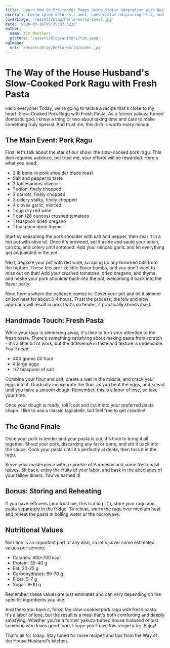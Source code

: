 ```yaml
---
title: 'Learn How to Pre-render Pages Using Static Generation with Next.js'
excerpt: 'Lorem ipsum dolor sit amet, consectetur adipiscing elit, sed do eiusmod tempor incididunt ut labore et dolore magna aliqua. Praesent elementum facilisis leo vel fringilla est ullamcorper eget. At imperdiet dui accumsan sit amet nulla facilities morbi tempus.'
coverImage: '/assets/blog/hello-world/cover.jpg'
date: '2020-03-16T05:35:07.322Z'
author:
  name: Tim Neutkens
  picture: '/assets/blog/authors/tim.jpeg'
ogImage:
  url: '/assets/blog/hello-world/cover.jpg'
---
```

# The Way of the House Husband's Slow-Cooked Pork Ragu with Fresh Pasta

Hello everyone! Today, we're going to tackle a recipe that's close to my heart: Slow-Cooked Pork Ragu with Fresh Pasta. As a former yakuza turned domestic god, I know a thing or two about taking time and care to make something truly special. And trust me, this dish is worth every minute.

## The Main Event: Pork Ragu

First, let's talk about the star of our show: the slow-cooked pork ragu. This dish requires patience, but trust me, your efforts will be rewarded. Here's what you need:

- 2 lb bone-in pork shoulder blade roast
- Salt and pepper to taste
- 2 tablespoons olive oil
- 1 onion, finely chopped
- 2 carrots, finely chopped
- 2 celery stalks, finely chopped
- 4 cloves garlic, minced
- 1 cup dry red wine
- 1 can (28 ounces) crushed tomatoes
- 1 teaspoon dried oregano
- 1 teaspoon dried thyme

Start by seasoning the pork shoulder with salt and pepper, then sear it in a hot pot with olive oil. Once it's browned, set it aside and sauté your onion, carrots, and celery until softened. Add your minced garlic and let everything get acquainted in the pot.

Next, deglaze your pot with red wine, scraping up any browned bits from the bottom. These bits are like little flavor bombs, and you don't want to miss out on that! Add your crushed tomatoes, dried oregano, and thyme, and nestle your pork shoulder back into the pot, welcoming it back into the flavor party.

Now, here's where the patience comes in. Cover your pot and let it simmer on low heat for about 3-4 hours. Trust the process; the low and slow approach will result in pork that's so tender, it practically shreds itself.

## Handmade Touch: Fresh Pasta

While your ragu is simmering away, it's time to turn your attention to the fresh pasta. There's something satisfying about making pasta from scratch - it's a little bit of work, but the difference in taste and texture is undeniable. You'll need:

- 400 grams 00 flour
- 4 large eggs
- 1/2 teaspoon of salt

Combine your flour and salt, create a well in the middle, and crack your eggs into it. Gradually incorporate the flour as you beat the eggs, and knead until you have a smooth dough. Remember, this is a labor of love, so take your time.

Once your dough is ready, roll it out and cut it into your preferred pasta shape. I like to use a classic tagliatelle, but feel free to get creative!

## The Grand Finale

Once your pork is tender and your pasta is cut, it's time to bring it all together. Shred your pork, discarding any fat or bone, and stir it back into the sauce. Cook your pasta until it's perfectly al dente, then toss it in the ragu.

Serve your masterpiece with a sprinkle of Parmesan and some fresh basil leaves. Sit back, enjoy the fruits of your labor, and bask in the accolades of your fellow diners. You've earned it!

## Bonus: Storing and Reheating

If you have leftovers (and trust me, this is a big 'if'), store your ragu and pasta separately in the fridge. To reheat, warm the ragu over medium heat and reheat the pasta in boiling water or the microwave.

## Nutritional Values

Nutrition is an important part of any dish, so let's cover some estimated values per serving:

- Calories: 600-700 kcal
- Protein: 35-40 g
- Fat: 20-25 g
- Carbohydrates: 60-70 g
- Fiber: 5-7 g
- Sugar: 8-10 g

Remember, these values are just estimates and can vary depending on the specific ingredients you use.

And there you have it, folks! My slow-cooked pork ragu with fresh pasta. It's a labor of love, but the result is a meal that's both comforting and deeply satisfying. Whether you're a former yakuza turned house husband or just someone who loves good food, I hope you'll give this recipe a try. Enjoy!

That's all for today. Stay tuned for more recipes and tips from the Way of the House Husband's kitchen.
